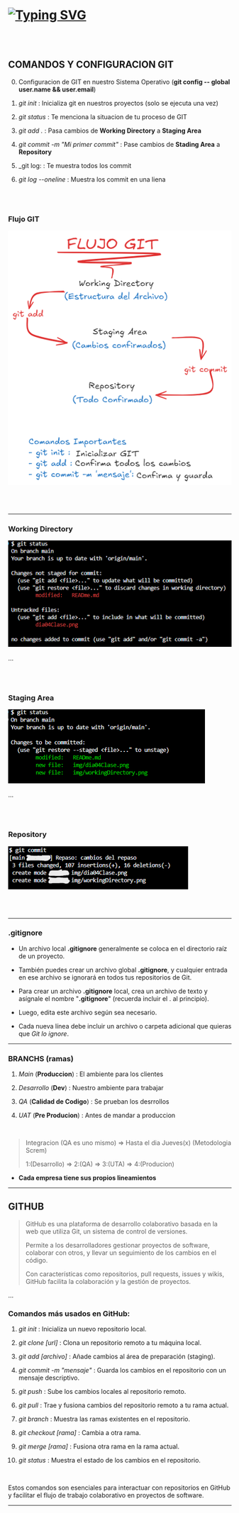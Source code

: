 # [![Typing SVG](https://readme-typing-svg.demolab.com?font=Fira+Code&weight=700&size=35&pause=1000&color=30F714&background=703BE2BE&center=true&vCenter=true&width=435&lines=Dia+4+clase;IDAT+FrontEnd)](https://git.io/typing-svg)

[</br>](html)
[</br>](html)

## COMANDOS Y CONFIGURACION GIT

0. Configuracion de GIT en nuestro Sistema Operativo (**git config -- global user.name && user.email**)

1. _git init_ : Inicializa git en nuestros proyectos (solo se ejecuta una vez)

2. _git status_ : Te menciona la situacion de tu proceso de GIT

3. _git add ._ : Pasa cambios de **Working Directory** a **Staging Area**

4. _git commit -m "Mi primer commit"_ : Pase cambios de **Stading Area** a **Repository**

5. _git log: : Te muestra todos los commit

6. _git log --oneline_ : Muestra los commit en una liena

[</br>](html)
[</br>](html)

### Flujo GIT

![img](./img/dia04Clase.png)

[</br>](html)
[</br>](html)

---

### Working Directory

![img](./img/workingDirectory.png)

...

[</br>](html)
[</br>](html)

### Staging Area

![img](./img/stagingDirectory.png)

...

[</br>](html)
[</br>](html)

### Repository

![img](./img/repository.png)

[</br>](html)
[</br>](html)

---

### .gitignore

- Un archivo local **.gitignore** generalmente se coloca en el directorio raíz de un proyecto.
- También puedes crear un archivo global **.gitignore**, y cualquier entrada en ese archivo se ignorará en todos tus repositorios de Git.

- Para crear un archivo **.gitignore** local, crea un archivo de texto y asígnale el nombre "**.gitignore**" (recuerda incluir el . al principio).
- Luego, edita este archivo según sea necesario.
- Cada nueva línea debe incluir un archivo o carpeta adicional que quieras que _Git lo ignore_.

---

### BRANCHS (ramas)

1. _Main_ (**Produccion**) : El ambiente para los clientes

2. _Desarrollo_ (**Dev**) : Nuestro ambiente para trabajar

3. _QA_ (**Calidad de Codigo**) : Se prueban los desrrollos

4. _UAT_ (**Pre Producion**) : Antes de mandar a produccion

[</br>](html)

 >
 >Integracion (QA es uno mismo) => Hasta el dia Jueves(x) (Metodologia Screm)
 >
 >1:(Desarrollo) => 2:(QA) => 3:(UTA) => 4:(Producion)
 >

- **Cada empresa tiene sus propios lineamientos**

---

## GITHUB

 > GitHub es una plataforma de desarrollo colaborativo basada en la web que utiliza Git, un sistema de control de versiones.
 >
 > Permite a los desarrolladores gestionar proyectos de software, colaborar con otros, y llevar un seguimiento de los cambios en el código.
 >
 > Con características como repositorios, pull requests, issues y wikis, GitHub facilita la colaboración y la gestión de proyectos.

 ...

### Comandos más usados en GitHub:

1. _git init_ : Inicializa un nuevo repositorio local.

2. _git clone [url]_ : Clona un repositorio remoto a tu máquina local.

3. _git add [archivo]_ : Añade cambios al área de preparación (staging).

4. _git commit -m "mensaje"_ : Guarda los cambios en el repositorio con un mensaje descriptivo.

5. _git push_ : Sube los cambios locales al repositorio remoto.

6. _git pull_ : Trae y fusiona cambios del repositorio remoto a tu rama actual.

7. _git branch_ : Muestra las ramas existentes en el repositorio.

8. _git checkout [rama]_ : Cambia a otra rama.

9. _git merge [rama]_ : Fusiona otra rama en la rama actual.

10. _git status_ : Muestra el estado de los cambios en el repositorio.

[</br>](html)

Estos comandos son esenciales para interactuar con repositorios en GitHub y facilitar el flujo de trabajo colaborativo en proyectos de software.

---
